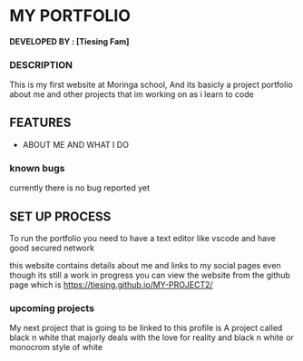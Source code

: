 # MY PORTFOLIO
#### DEVELOPED BY : [Tiesing Fam]
### DESCRIPTION
This is my first website at Moringa school, And its basicly a project portfolio about me and other projects that im working on as i learn to code
## FEATURES 
- ABOUT ME AND WHAT I DO 

### known bugs
currently there is no bug reported yet

## SET UP PROCESS
To run the portfolio you need to have a text editor like vscode and have good secured network 

this website contains details about me and links to my social pages even though its still a work in progress you can view the website from the github page which is https://tiesing.github.io/MY-PROJECT2/
### upcoming projects
My next project that is going to be linked to this profile is A project called black n white that majorly deals with the love for reality and black n white or monocrom style of white